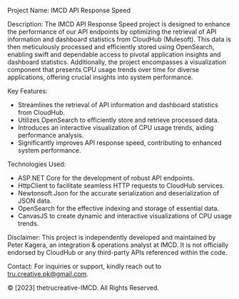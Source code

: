 Project Name: IMCD API Response Speed

Description:
The IMCD API Response Speed project is designed to enhance the performance of our API endpoints by optimizing the retrieval of API information and dashboard statistics from CloudHub (Mulesoft). This data is then meticulously processed and efficiently stored using OpenSearch, enabling swift and dependable access to pivotal application insights and dashboard statistics. Additionally, the project encompasses a visualization component that presents CPU usage trends over time for diverse applications, offering crucial insights into system performance.

Key Features:
- Streamlines the retrieval of API information and dashboard statistics from CloudHub.
- Utilizes OpenSearch to efficiently store and retrieve processed data.
- Introduces an interactive visualization of CPU usage trends, aiding performance analysis.
- Significantly improves API response speed, contributing to enhanced system performance.

Technologies Used:
- ASP.NET Core for the development of robust API endpoints.
- HttpClient to facilitate seamless HTTP requests to CloudHub services.
- Newtonsoft.Json for the accurate serialization and deserialization of JSON data.
- OpenSearch for the effective indexing and storage of essential data.
- CanvasJS to create dynamic and interactive visualizations of CPU usage trends.

Disclaimer:
This project is independently developed and maintained by Peter Kagera, an integration & operations analyst at IMCD. It is not officially endorsed by CloudHub or any third-party APIs referenced within the code.

Contact:
For inquiries or support, kindly reach out to tru.creative.pk@gmail.com.

© [2023] thetrucreative-IMCD. All Rights Reserved.
